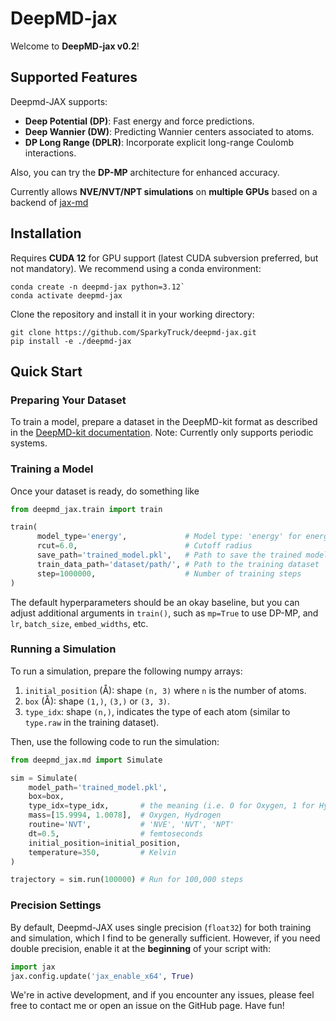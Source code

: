 # DeepMD-jax

Welcome to **DeepMD-jax v0.2**!

## Supported Features
Deepmd-JAX supports:
- **Deep Potential (DP)**: Fast energy and force predictions.
- **Deep Wannier (DW)**: Predicting Wannier centers associated to atoms.
- **DP Long Range (DPLR)**: Incorporate explicit long-range Coulomb interactions.

Also, you can try the **DP-MP** architecture for enhanced accuracy.

Currently allows **NVE/NVT/NPT simulations** on **multiple GPUs** based on a backend of [jax-md](https://github.com/jax-md/jax-md)

## Installation

Requires **CUDA 12** for GPU support (latest CUDA subversion preferred, but not mandatory). We recommend using a conda environment:

```
conda create -n deepmd-jax python=3.12`  
conda activate deepmd-jax
```

Clone the repository and install it in your working directory:

```
git clone https://github.com/SparkyTruck/deepmd-jax.git
pip install -e ./deepmd-jax
```

## Quick Start

### Preparing Your Dataset
To train a model, prepare a dataset in the DeepMD-kit format as described in the [DeepMD-kit documentation](https://docs.deepmodeling.com/projects/deepmd/en/r2/data/system.html). Note: Currently only supports periodic systems.


### Training a Model
Once your dataset is ready, do something like

```python
from deepmd_jax.train import train

train(
      model_type='energy',             # Model type: 'energy' for energy models, 'atomic' for Wannier models
      rcut=6.0,                        # Cutoff radius
      save_path='trained_model.pkl',   # Path to save the trained model
      train_data_path='dataset/path/', # Path to the training dataset
      step=1000000,                    # Number of training steps
)
```

The default hyperparameters should be an okay baseline, but you can adjust additional arguments in `train()`, such as `mp=True` to use DP-MP, and `lr`, `batch_size`, `embed_widths`, etc.

### Running a Simulation

To run a simulation, prepare the following numpy arrays:

1. `initial_position` (Å): shape `(n, 3)` where `n` is the number of atoms.
2. `box` (Å): shape `(1,)`, `(3,)` or `(3, 3)`.
3. `type_idx`: shape `(n,)`, indicates the type of each atom (similar to `type.raw` in the training dataset).

Then, use the following code to run the simulation:

```python
from deepmd_jax.md import Simulate

sim = Simulate(
    model_path='trained_model.pkl',
    box=box,
    type_idx=type_idx,       # the meaning (i.e. 0 for Oxygen, 1 for Hydrogen) must match the dataset used to train the model
    mass=[15.9994, 1.0078],  # Oxygen, Hydrogen
    routine='NVT',           # 'NVE', 'NVT', 'NPT'
    dt=0.5,                  # femtoseconds
    initial_position=initial_position,
    temperature=350,         # Kelvin
)

trajectory = sim.run(100000) # Run for 100,000 steps
```

### Precision Settings

By default, Deepmd-JAX uses single precision (`float32`) for both training and simulation, which I find to be generally sufficient. However, if you need double precision, enable it at the **beginning** of your script with:

```python
import jax
jax.config.update('jax_enable_x64', True)
```

We're in active development, and if you encounter any issues, please feel free to contact me or open an issue on the GitHub page. Have fun!